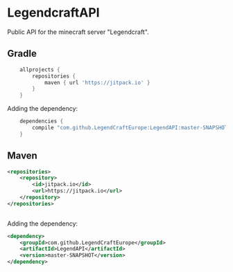 # LegendcraftAPI
Public API for the minecraft server "Legendcraft".



Gradle
-
```gradle
    allprojects {
        repositories {
            maven { url 'https://jitpack.io' }
        }
    }
```
Adding the dependency:
```gradle
    dependencies {
        compile "com.github.LegendCraftEurope:LegendAPI:master-SNAPSHOT"
    }

```
Maven
-
```xml
<repositories>
    <repository>
        <id>jitpack.io</id>
        <url>https://jitpack.io</url>
    </repository>
</repositories>
      
 ```
 Adding the dependency:
```xml
<dependency>
    <groupId>com.github.LegendCraftEurope</groupId>
    <artifactId>LegendAPI</artifactId>
    <version>master-SNAPSHOT</version>
</dependency>

```
